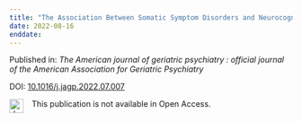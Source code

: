 ```yaml
---
title: "The Association Between Somatic Symptom Disorders and Neurocognitive Disorders: A Systematic Review."
date: 2022-08-16
enddate:
---
```


Published in: *The American journal of geriatric psychiatry : official journal of the American Association for Geriatric Psychiatry*

DOI: [10.1016/j.jagp.2022.07.007](https://doi.org/10.1016/j.jagp.2022.07.007)

<img src="https://upload.wikimedia.org/wikipedia/commons/thumb/0/0e/Closed_Access_logo_transparent.svg/1200px-Closed_Access_logo_transparent.svg.png" alt="drawing" width="25" align="left"/> &nbsp;&nbsp;&nbsp;This publication is not available in Open Access.


